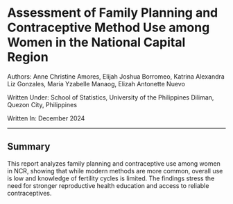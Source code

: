 # Assessment of Family Planning and Contraceptive Method Use among Women in the National Capital Region

Authors: Anne Christine Amores, Elijah Joshua Borromeo, Katrina Alexandra Liz Gonzales, Maria Yzabelle Manaog, Elizah Antonette Nuevo 

Written Under: School of Statistics, University of the Philippines Diliman, Quezon City, Philippines 

Written In: December 2024

---

## Summary
This report analyzes family planning and contraceptive use among women in NCR, showing that while modern methods are more common, overall use is low and knowledge of fertility cycles is 
limited. The findings stress the need for stronger reproductive health education and access to reliable contraceptives.
